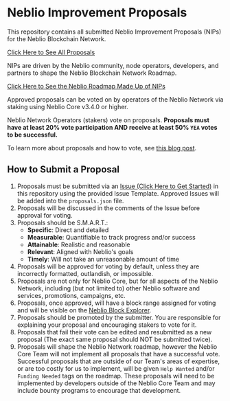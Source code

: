# Neblio Improvement Proposals

This repository contains all submitted Neblio Improvement Proposals (NIPs) for the Neblio Blockchain Network. 

[Click Here to See All Proposals](https://github.com/NeblioTeam/Neblio-Improvement-Proposals/issues)

NIPs are driven by the Neblio community, node operators, developers, and partners to shape the Neblio Blockchain Network Roadmap.

[Click Here to See the Neblio Roadmap Made Up of NIPs](https://github.com/NeblioTeam/Neblio-Improvement-Proposals/projects/1)

Approved proposals can be voted on by operators of the Neblio Network via staking using Neblio Core v3.4.0 or higher. 

Neblio Network Operators (stakers) vote on proposals. **Proposals must have at least 20% vote participation AND receive at least 50% `YEA` votes to be successful.**

To learn more about proposals and how to vote, see [this blog post](https://medium.com/neblio-blog/announcing-neblio-improvement-proposals-neblio-block-voting-743f7c1a48a).

## How to Submit a Proposal

1. Proposals must be submitted via an [Issue (Click Here to Get Started)](https://github.com/NeblioTeam/Neblio-Improvement-Proposals/issues/new?assignees=NeblioTeam&labels=&template=NIP-SUBMISSION.yml&title=%5BNew+NIP%5D%3A+NIP+Name+Here) in this repository using the provided Issue Template. Approved Issues will be added into the `proposals.json` file. 
2. Proposals will be discussed in the comments of the Issue before approval for voting. 
3. Proposals should be S.M.A.R.T.:
   - **Specific**: Direct and detailed
   - **Measurable**: Quantifiable to track progress and/or success
   - **Attainable**: Realistic and reasonable
   - **Relevant**: Aligned with Neblio's goals
   - **Timely**: Will not take an unreasonable amount of time
4. Proposals will be approved for voting by default, unless they are incorrectly formatted, outlandish, or impossible. 
5. Proposals are not only for Neblio Core, but for all aspects of the Neblio Network, including (but not limited to) other Neblio software and services, promotions, campaigns, etc.
6. Proposals, once approved, will have a block range assigned for voting and will be visible on the [Neblio Block Explorer](https://explorer.nebl.io/voting).
7. Proposals should be promoted by the submitter. You are responsible for explaining your proposal and encouraging stakers to vote for it. 
8. Proposals that fail their vote can be edited and resubmitted as a new proposal (The exact same proposal should NOT be submitted twice).
9. Proposals will shape the Neblio Network roadmap, however the Neblio Core Team will not implement all proposals that have a successful vote. Successful proposals that are outside of our Team's areas of expertise, or are too costly for us to implement, will be given `Help Wanted` and/or `Funding Needed` tags on the roadmap. These proposals will need to be implemented by developers outside of the Neblio Core Team and may include bounty programs to encourage that development. 




